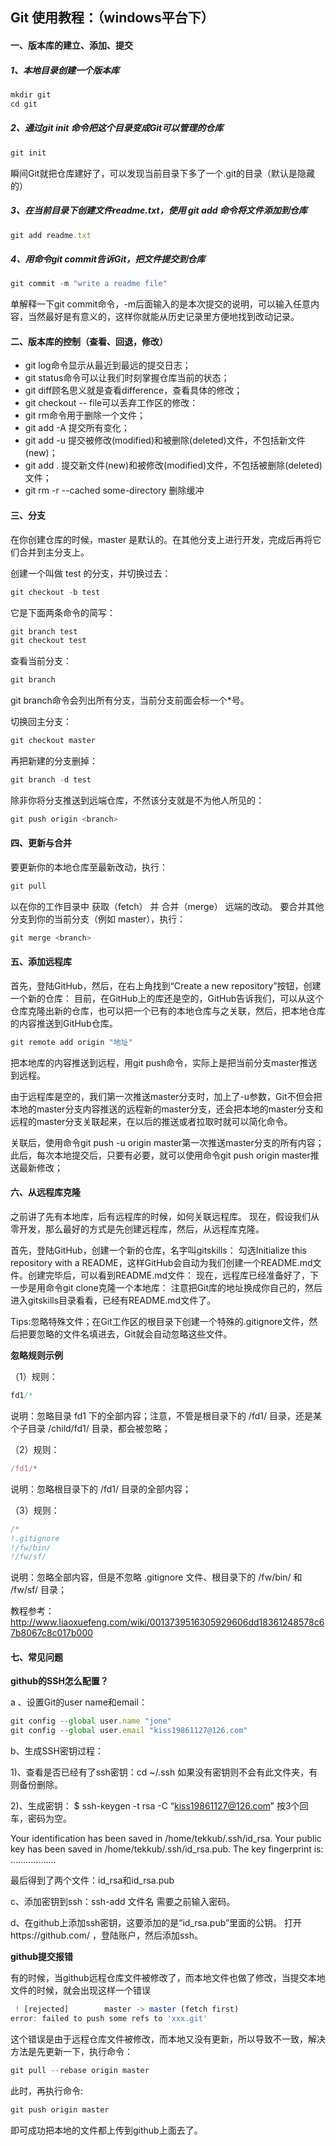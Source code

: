 ## Git 使用教程：（windows平台下）

#### 一、版本库的建立、添加、提交

##### 1、本地目录创建一个版本库

```javascript
mkdir git 
cd git 
```
##### 2、通过git init 命令把这个目录变成Git可以管理的仓库

```javascript
git init
```

瞬间Git就把仓库建好了，可以发现当前目录下多了一个.git的目录（默认是隐藏的）

##### 3、在当前目录下创建文件readme.txt，使用 git add 命令将文件添加到仓库

```javascript
git add readme.txt
```

##### 4、用命令git commit告诉Git，把文件提交到仓库

```javascript
git commit -m "write a readme file"
```
单解释一下git commit命令，-m后面输入的是本次提交的说明，可以输入任意内容，当然最好是有意义的，这样你就能从历史记录里方便地找到改动记录。

#### 二、版本库的控制（查看、回退，修改）

* git log命令显示从最近到最远的提交日志；
* git status命令可以让我们时刻掌握仓库当前的状态；
* git diff顾名思义就是查看difference，查看具体的修改；
* git checkout -- file可以丢弃工作区的修改：
* git rm命令用于删除一个文件；
* git add -A  提交所有变化；
* git add -u  提交被修改(modified)和被删除(deleted)文件，不包括新文件(new)；
* git add .   提交新文件(new)和被修改(modified)文件，不包括被删除(deleted)文件；
* git rm -r --cached some-directory 删除缓冲

#### 三、分支

在你创建仓库的时候，master 是默认的。在其他分支上进行开发，完成后再将它们合并到主分支上。

创建一个叫做 test 的分支，并切换过去：
```javascript
git checkout -b test
```
它是下面两条命令的简写：
```javascript
git branch test
git checkout test
```
查看当前分支：
```javascript
git branch
```
git branch命令会列出所有分支，当前分支前面会标一个*号。

切换回主分支：
```javascript
git checkout master
```
再把新建的分支删掉：
```javascript
git branch -d test
```
除非你将分支推送到远端仓库，不然该分支就是不为他人所见的：
```javascript
git push origin <branch>
```

#### 四、更新与合并

要更新你的本地仓库至最新改动，执行：
```javascript
git pull
```
以在你的工作目录中 获取（fetch） 并 合并（merge） 远端的改动。
要合并其他分支到你的当前分支（例如 master），执行：
```javascript
git merge <branch>
```

#### 五、添加远程库

首先，登陆GitHub，然后，在右上角找到“Create a new repository”按钮，创建一个新的仓库：
目前，在GitHub上的库还是空的，GitHub告诉我们，可以从这个仓库克隆出新的仓库，也可以把一个已有的本地仓库与之关联，然后，把本地仓库的内容推送到GitHub仓库。
```javascript
git remote add origin "地址"
```
把本地库的内容推送到远程，用git push命令，实际上是把当前分支master推送到远程。

由于远程库是空的，我们第一次推送master分支时，加上了-u参数，Git不但会把本地的master分支内容推送的远程新的master分支，还会把本地的master分支和远程的master分支关联起来，在以后的推送或者拉取时就可以简化命令。

关联后，使用命令git push -u origin master第一次推送master分支的所有内容；
此后，每次本地提交后，只要有必要，就可以使用命令git push origin master推送最新修改；

#### 六、从远程库克隆

之前讲了先有本地库，后有远程库的时候，如何关联远程库。
现在，假设我们从零开发，那么最好的方式是先创建远程库，然后，从远程库克隆。

首先，登陆GitHub，创建一个新的仓库，名字叫gitskills：
勾选Initialize this repository with a README，这样GitHub会自动为我们创建一个README.md文件。创建完毕后，可以看到README.md文件：
现在，远程库已经准备好了，下一步是用命令git clone克隆一个本地库：
注意把Git库的地址换成你自己的，然后进入gitskills目录看看，已经有README.md文件了。

Tips:忽略特殊文件；在Git工作区的根目录下创建一个特殊的.gitignore文件，然后把要忽略的文件名填进去，Git就会自动忽略这些文件。

**忽略规则示例**

（1）规则：
```javascript
fd1/*
```
说明：忽略目录 fd1 下的全部内容；注意，不管是根目录下的 /fd1/ 目录，还是某个子目录 /child/fd1/ 目录，都会被忽略；

（2）规则：
```javascript
/fd1/*
```
说明：忽略根目录下的 /fd1/ 目录的全部内容；

（3）规则：
```javascript
/*
!.gitignore
!/fw/bin/
!/fw/sf/
```
说明：忽略全部内容，但是不忽略 .gitignore 文件、根目录下的 /fw/bin/ 和 /fw/sf/ 目录；

教程参考：http://www.liaoxuefeng.com/wiki/0013739516305929606dd18361248578c67b8067c8c017b000

#### 七、常见问题

**github的SSH怎么配置？**

a 、设置Git的user name和email： 
```javascript
git config --global user.name "jone"
git config --global user.email "kiss19861127@126.com"
```

b、生成SSH密钥过程：

1)、查看是否已经有了ssh密钥：cd ~/.ssh
如果没有密钥则不会有此文件夹，有则备份删除。

2)、生成密钥：
$ ssh-keygen -t rsa -C “kiss19861127@126.com”
按3个回车，密码为空。

Your identification has been saved in /home/tekkub/.ssh/id_rsa.
Your public key has been saved in /home/tekkub/.ssh/id_rsa.pub.
The key fingerprint is:
………………

最后得到了两个文件：id_rsa和id_rsa.pub

c、添加密钥到ssh：ssh-add 文件名
需要之前输入密码。

d、在github上添加ssh密钥，这要添加的是“id_rsa.pub”里面的公钥。
打开https://github.com/ ，登陆账户，然后添加ssh。

**github提交报错**

有的时候，当github远程仓库文件被修改了，而本地文件也做了修改，当提交本地文件的时候，就会出现这样一个错误
```javascript
 ! [rejected]        master -> master (fetch first)
error: failed to push some refs to 'xxx.git'
```
这个错误是由于远程仓库文件被修改，而本地又没有更新，所以导致不一致，解决方法是先更新一下，执行命令：
```javascript
git pull --rebase origin master
```
此时，再执行命令:
```javascript
git push origin master
```
即可成功把本地的文件都上传到github上面去了。

